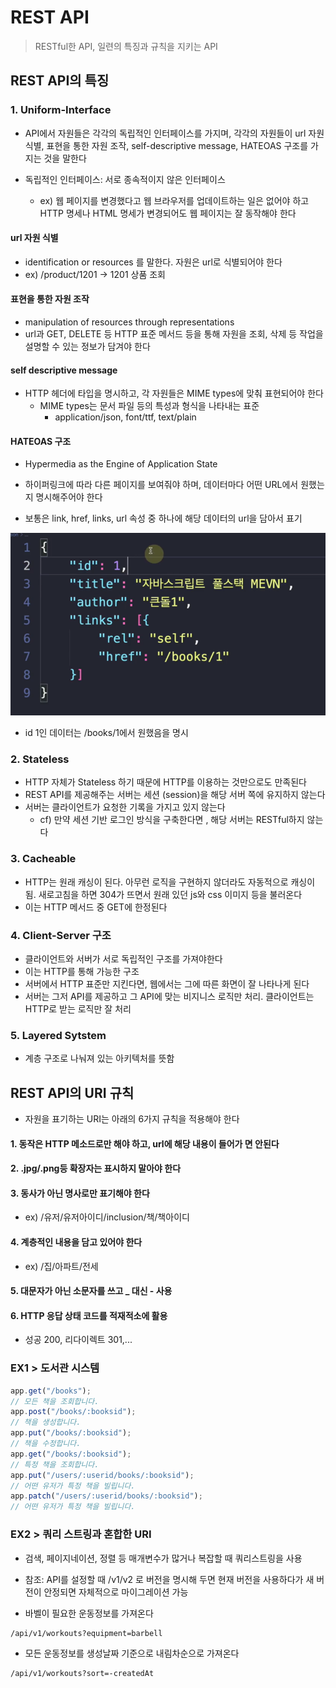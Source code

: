 # REST API

> RESTful한 API, 일련의 특징과 규칙을 지키는 API

## REST API의 특징

### 1. Uniform-Interface

- API에서 자원들은 각각의 독립적인 인터페이스를 가지며, 각각의 자원들이 url 자원 식별, 표현을 통한 자원 조작, self-descriptive message, HATEOAS 구조를 가지는 것을 말한다

- 독립적인 인터페이스: 서로 종속적이지 않은 인터페이스
  - ex) 웹 페이지를 변경했다고 웹 브라우저를 업데이트하는 일은 없어야 하고 HTTP 명세나 HTML 명세가 변경되어도 웹 페이지는 잘 동작해야 한다

#### url 자원 식별

- identification or resources 를 말한다. 자원은 url로 식별되어야 한다
- ex) /product/1201 -> 1201 상품 조회

#### 표현을 통한 자원 조작

- manipulation of resources through representations
- url과 GET, DELETE 등 HTTP 표준 메서드 등을 통해 자원을 조회, 삭제 등 작업을 설명할 수 있는 정보가 담겨야 한다

#### self descriptive message

- HTTP 헤더에 타입을 명시하고, 각 자원들은 MIME types에 맞춰 표현되어야 한다
  - MIME types는 문서 파일 등의 특성과 형식을 나타내는 표준
    - application/json, font/ttf, text/plain

#### HATEOAS 구조

- Hypermedia as the Engine of Application State
- 하이퍼링크에 따라 다른 페이지를 보여줘야 하며, 데이터마다 어떤 URL에서 원했는지 명시해주어야 한다

- 보통은 link, href, links, url 속성 중 하나에 해당 데이터의 url을 담아서 표기

![Alt text](image.png)

- id 1인 데이터는 /books/1에서 원했음을 명시

### 2. Stateless

- HTTP 자체가 Stateless 하기 때문에 HTTP를 이용하는 것만으로도 만족된다
- REST API를 제공해주는 서버는 세션 (session)을 해당 서버 쪽에 유지하지 않는다
- 서버는 클라이언트가 요청한 기록을 가지고 있지 않는다
  - cf) 만약 세션 기반 로그인 방식을 구축한다면 , 해당 서버는 RESTful하지 않는다

### 3. Cacheable

- HTTP는 원래 캐싱이 된다. 아무런 로직을 구현하지 않더라도 자동적으로 캐싱이 됨. 새로고침을 하면 304가 뜨면서 원래 있던 js와 css 이미지 등을 불러온다
- 이는 HTTP 메서드 중 GET에 한정된다

### 4. Client-Server 구조

- 클라이언트와 서버가 서로 독립적인 구조를 가져야한다
- 이는 HTTP를 통해 가능한 구조
- 서버에서 HTTP 표준만 지킨다면, 웹에서는 그에 따른 화면이 잘 나타나게 된다
- 서버는 그저 API를 제공하고 그 API에 맞는 비지니스 로직만 처리. 클라이언트는 HTTP로 받는 로직만 잘 처리

### 5. Layered Sytstem

- 계층 구조로 나눠져 있는 아키텍처를 뜻함

## REST API의 URI 규칙

- 자원을 표기하는 URI는 아래의 6가지 규칙을 적용해야 한다

#### 1. 동작은 HTTP 메소드로만 해야 하고, url에 해당 내용이 들어가 면 안된다

#### 2. .jpg/.png등 확장자는 표시하지 말아야 한다

#### 3. 동사가 아닌 명사로만 표기해야 한다

- ex) /유저/유저아이디/inclusion/책/책아이디

#### 4. 계층적인 내용을 담고 있어야 한다

- ex) /집/아파트/전세

#### 5. 대문자가 아닌 소문자를 쓰고 \_ 대신 - 사용

#### 6. HTTP 응답 상태 코드를 적재적소에 활용

- 성공 200, 리다이렉트 301,...

### EX1 > 도서관 시스템

```js
app.get("/books");
// 모든 책을 조회합니다.
app.post("/books/:booksid");
// 책을 생성합니다.
app.put("/books/:booksid");
// 책을 수정합니다.
app.get("/books/:booksid");
// 특정 책을 조회합니다.
app.put("/users/:userid/books/:booksid");
// 어떤 유저가 특정 책을 빌립니다.
app.patch("/users/:userid/books/:booksid");
// 어떤 유저가 특정 책을 빌립니다.
```

### EX2 > 쿼리 스트링과 혼합한 URI

- 검색, 페이지네이션, 정렬 등 매개변수가 많거나 복잡할 때 쿼리스트링을 사용
- 참조: API를 설정할 때 /v1/v2 로 버전을 명시해 두면 현재 버전을 사용하다가 새 버전이 안정되면 자체적으로 마이그레이션 가능

- 바벨이 필요한 운동정보를 가져온다

```
/api/v1/workouts?equipment=barbell
```

- 모든 운동정보를 생성날짜 기준으로 내림차순으로 가져온다

```
/api/v1/workouts?sort=-createdAt
```
